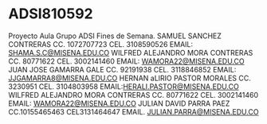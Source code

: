 # ADSI810592
Proyecto Aula Grupo ADSI Fines de Semana.
 SAMUEL SANCHEZ CONTRERAS CC. 1072707723 CEL. 3108590526 EMAIL: SHAMA.S.C@MISENA.EDU.CO
WILFRED ALEJANDRO MORA CONTRERAS CC. 80771622 CEL. 3002141460 EMAIL: WAMORA22@MISENA.EDU.CO
JUAN JOSE GAMARRA GALE CC. 92191938 CEL. 3118846852 EMAIL: JJGAMARRA8@MISENA.EDU.CO
HERNAN aLIRIO PASTOR MORALES CC. 3230951 CEL. 3104803958 EMAIL:HERALI.PASTOR@MISENA.EDU.CO
WILFRED ALEJANDRO MORA CONTRERAS CC. 80771622 CEL. 3002141460 EMAIL: WAMORA22@MISENA.EDU.CO
JULIAN DAVID PARRA PAEZ CC.10155465463 CEL3131464647 EMAIL. JULIAN.PARRA@MISENA.EDU.CO
